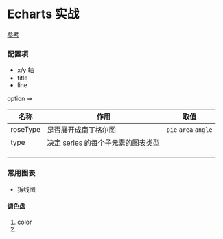 # Echarts 实战
[参考](http://www.echartsjs.com/tutorial.html#%E6%95%B0%E6%8D%AE%E7%9A%84%E8%A7%86%E8%A7%89%E6%98%A0%E5%B0%84)
### 配置项
* x/y 轴
* title
* line

option  =>  

名称 | 作用 | 取值 |
|--|--|--|
| roseType | 是否展开成南丁格尔图 | `pie` `area` `angle`|
| type | 决定 series 的每个子元素的图表类型 |  |
|  |  |  |
|  |  |  |
|  |  |  |


### 常用图表
* 拆线图


#### 调色盘
1. color
2. 


